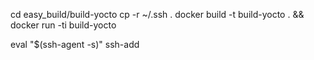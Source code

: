cd easy_build/build-yocto
cp -r ~/.ssh .
docker build -t build-yocto . && docker run -ti build-yocto

eval "$(ssh-agent -s)"
ssh-add
